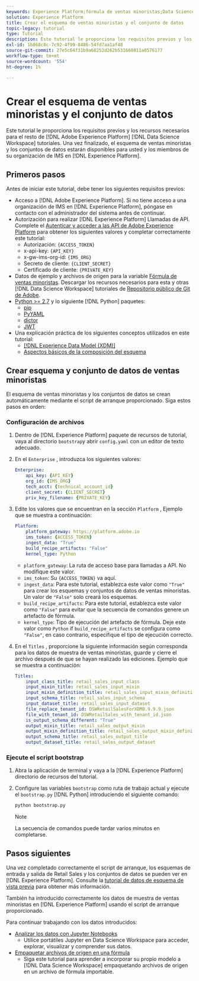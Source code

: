 ```yaml
---
keywords: Experience Platform;fórmula de ventas minoristas;Data Science Workspace;temas populares;fórmulas
solution: Experience Platform
title: Crear el esquema de ventas minoristas y el conjunto de datos
topic-legacy: tutorial
type: Tutorial
description: Este tutorial le proporciona los requisitos previos y los recursos necesarios para todos los demás tutoriales de Adobe Experience Platform Data Science Workspace. Una vez finalizado, el esquema de ventas minoristas y los conjuntos de datos estarán disponibles para usted y los miembros de su organización de IMS en Experience Platform.
exl-id: 1b868c8c-7c92-4f99-8486-54fd7aa1af48
source-git-commit: 27e5c64f31b9a68252d262b531660811a0576177
workflow-type: tm+mt
source-wordcount: '554'
ht-degree: 1%

---
```



# Crear el esquema de ventas minoristas y el conjunto de datos

Este tutorial le proporciona los requisitos previos y los recursos necesarios para el resto de [!DNL Adobe Experience Platform] [!DNL Data Science Workspace] tutoriales. Una vez finalizado, el esquema de ventas minoristas y los conjuntos de datos estarán disponibles para usted y los miembros de su organización de IMS en [!DNL Experience Platform].

## Primeros pasos

Antes de iniciar este tutorial, debe tener los siguientes requisitos previos:
- Acceso a [!DNL Adobe Experience Platform]. Si no tiene acceso a una organización de IMS en [!DNL Experience Platform], póngase en contacto con el administrador del sistema antes de continuar.
- Autorización para realizar [!DNL Experience Platform] Llamadas de API. Complete el [Autenticar y acceder a las API de Adobe Experience Platform](https://www.adobe.com/go/platform-api-authentication-en) para obtener los siguientes valores y completar correctamente este tutorial:
   - Autorización: `{ACCESS_TOKEN}`
   - x-api-key: `{API_KEY}`
   - x-gw-ims-org-id: `{IMS_ORG}`
   - Secreto de cliente: `{CLIENT_SECRET}`
   - Certificado de cliente: `{PRIVATE_KEY}`
- Datos de ejemplo y archivos de origen para la variable [Fórmula de ventas minoristas](../pre-built-recipes/retail-sales.md). Descargar los recursos necesarios para esta y otras [!DNL Data Science Workspace] tutoriales de [Repositorio público de Git de Adobe](https://github.com/adobe/experience-platform-dsw-reference/).
- [Python >= 2,7](https://www.python.org/downloads/) y lo siguiente [!DNL Python] paquetes:
   - [pip](https://pypi.org/project/pip/)
   - [PyYAML](https://pyyaml.org/)
   - [dictor](https://pypi.org/project/dictor/)
   - [JWT](https://pypi.org/project/jwt/)
- Una explicación práctica de los siguientes conceptos utilizados en este tutorial:
   - [[!DNL Experience Data Model (XDM)]](../../xdm/home.md)
   - [Aspectos básicos de la composición del esquema](../../xdm/schema/field-dictionary.md)

## Crear esquema y conjunto de datos de ventas minoristas

El esquema de ventas minoristas y los conjuntos de datos se crean automáticamente mediante el script de arranque proporcionado. Siga estos pasos en orden:

### Configuración de archivos

1. Dentro de [!DNL Experience Platform] paquete de recursos de tutorial, vaya al directorio `bootstrap`y abrir `config.yaml` con un editor de texto adecuado.
2. En el `Enterprise` , introduzca los siguientes valores:

   ```yaml
   Enterprise:
       api_key: {API_KEY}
       org_id: {IMS_ORG}
       tech_acct: {technical_account_id}
       client_secret: {CLIENT_SECRET}
       priv_key_filename: {PRIVATE_KEY}
   ```

3. Edite los valores que se encuentran en la sección `Platform` , Ejemplo que se muestra a continuación:

   ```yaml
   Platform:
       platform_gateway: https://platform.adobe.io
       ims_token: {ACCESS_TOKEN}
       ingest_data: "True"
       build_recipe_artifacts: "False"
       kernel_type: Python
   ```

   - `platform_gateway`: La ruta de acceso base para llamadas a API. No modifique este valor.
   - `ims_token`: Su `{ACCESS_TOKEN}` va aquí.
   - `ingest_data`: Para este tutorial, establezca este valor como `"True"` para crear los esquemas y conjuntos de datos de ventas minoristas. Un valor de `"False"` solo creará los esquemas.
   - `build_recipe_artifacts`: Para este tutorial, establezca este valor como `"False"` para evitar que la secuencia de comandos genere un artefacto de fórmula.
   - `kernel_type`: Tipo de ejecución del artefacto de fórmula. Deje este valor como `Python` if `build_recipe_artifacts` se configura como `"False"`, en caso contrario, especifique el tipo de ejecución correcto.

4. En el `Titles` , proporcione la siguiente información según corresponda para los datos de muestra de ventas minoristas, guarde y cierre el archivo después de que se hayan realizado las ediciones. Ejemplo que se muestra a continuación:

   ```yaml
   Titles:
       input_class_title: retail_sales_input_class
       input_mixin_title: retail_sales_input_mixin
       input_mixin_definition_title: retail_sales_input_mixin_definition
       input_schema_title: retail_sales_input_schema
       input_dataset_title: retail_sales_input_dataset
       file_replace_tenant_id: DSWRetailSalesForXDM0.9.9.9.json
       file_with_tenant_id: DSWRetailSales_with_tenant_id.json
       is_output_schema_different: "True"
       output_mixin_title: retail_sales_output_mixin
       output_mixin_definition_title: retail_sales_output_mixin_definition
       output_schema_title: retail_sales_output_title
       output_dataset_title: retail_sales_output_dataset
   ```

### Ejecute el script bootstrap

1. Abra la aplicación de terminal y vaya a la [!DNL Experience Platform] directorio de recursos del tutorial.
2. Configure las variables `bootstrap` como ruta de trabajo actual y ejecute el `bootstrap.py` [!DNL Python] introduciendo el siguiente comando:

   ```bash
   python bootstrap.py
   ```

   >[!NOTE]
   >
   >La secuencia de comandos puede tardar varios minutos en completarse.

## Pasos siguientes

Una vez completado correctamente el script de arranque, los esquemas de entrada y salida de Retail Sales y los conjuntos de datos se pueden ver en [!DNL Experience Platform]. Consulte la [tutorial de datos de esquema de vista previa](./preview-schema-data.md)
para obtener más información.

También ha introducido correctamente los datos de muestra de ventas minoristas en [!DNL Experience Platform] usando el script de arranque proporcionado.

Para continuar trabajando con los datos introducidos:
- [Analizar los datos con Jupyter Notebooks](../jupyterlab/analyze-your-data.md)
   - Utilice portátiles Jupyter en Data Science Workspace para acceder, explorar, visualizar y comprender sus datos.
- [Empaquetar archivos de origen en una fórmula](./package-source-files-recipe.md)
   - Siga este tutorial para aprender a incorporar su propio modelo a [!DNL Data Science Workspace] empaquetando archivos de origen en un archivo de fórmula importable.

